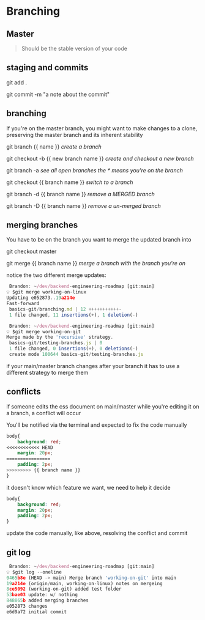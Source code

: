 # Branching

## Master

> Should be the stable version of your code

## staging and commits

git add .

git commit -m "a note about the commit"

## branching

If you're on the master branch, you might want to make changes to a clone, preserving the master branch and its inherent stability

git branch {{ name }} _create a branch_

git checkout -b {{ new branch name }} _create and checkout a new branch_

git branch -a _see all open branches the * means you're on the branch_

git checkout {{ branch name }} _switch to a branch_

git branch -d {{ branch name }} _remove a MERGED branch_

git branch -D {{ branch name }} _remove a un-merged branch_

## merging branches

You have to be on the branch you want to merge the updated branch into

git checkout master

git merge {{ branch name }} _merge a branch with the branch you're on_

notice the two different merge updates:

``` js
 Brandon: ~/dev/backend-engineering-roadmap [git:main]
💡 $git merge working-on-linux
Updating e052873..19a214e
Fast-forward
 basics-git/branching.md | 12 +++++++++++-
 1 file changed, 11 insertions(+), 1 deletion(-)
```

``` js
 Brandon: ~/dev/backend-engineering-roadmap [git:main]
💡 $git merge working-on-git
Merge made by the 'recursive' strategy.
 basics-git/testing-branches.js | 0
 1 file changed, 0 insertions(+), 0 deletions(-)
 create mode 100644 basics-git/testing-branches.js
```

if your main/master branch changes after your branch it has to use a different strategy to merge them

## conflicts

if someone edits the css document on main/master while you're editing it on a branch, a conflict will occur

You'll be notified via the terminal and expected to fix the code manually

``` css
body{
    background: red;
<<<<<<<<<<<< HEAD
    margin: 20px;
================
    padding: 2px;
>>>>>>>>> {{ branch name }}
}
```

it doesn't know which feature we want, we need to help it decide

``` css
body{
    background: red;
    margin: 20px;
    padding: 2px;
}
```

update the code manually, like above, resolving the conflict and commit

## git log

``` js
 Brandon: ~/dev/backend-engineering-roadmap [git:main]
💡 $git log --oneline
0465b8e (HEAD -> main) Merge branch 'working-on-git' into main
19a214e (origin/main, working-on-linux) notes on mergeing
8ce5092 (working-on-git) added test folder
53bae03 update: w/ nothing
848865b added merging branches
e052873 changes
e6d9a72 initial commit
```
